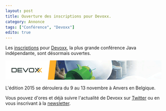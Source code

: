 ```yaml
---
layout: post
title: Ouverture des inscriptions pour Devoxx.
category: Annonce
tags: ["Conférence", "Devoxx"]
edito: true
---
```


Les [inscriptions](http://reg.devoxx.be/public#DV15) pour [Devoxx](http://www.devoxx.be/), la
plus grande conférence Java indépendante, sont désormais ouvertes.

[![Registration](/images/posts/2015/486_120_DEVOXX_20YJAVA.gif "Registration")](http://reg.devoxx.be/public#DV15)

L'édition 2015 se déroulera du 9 au 13 novembre à Anvers en Belgique.

Vous pouvez d'ores et déjà suivre l'actualité de Devoxx sur [Twitter](http://twitter.com/devoxx) ou en vous inscrivant à la [newsletter](http://www.devoxx.be/#).
